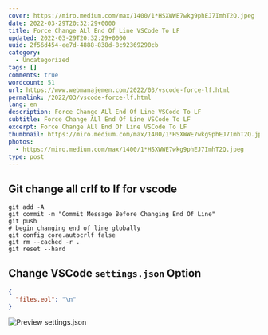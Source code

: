 ```yaml
---
cover: https://miro.medium.com/max/1400/1*HSXWWE7wkg9phEJ7ImhT2Q.jpeg
date: 2022-03-29T20:32:29+0000
title: Force Change ALl End Of Line VSCode To LF
updated: 2022-03-29T20:32:29+0000
uuid: 2f56d454-ee7d-4888-838d-8c92369290cb
category:
  - Uncategorized
tags: []
comments: true
wordcount: 51
url: https://www.webmanajemen.com/2022/03/vscode-force-lf.html
permalink: /2022/03/vscode-force-lf.html
lang: en
description: Force Change ALl End Of Line VSCode To LF
subtitle: Force Change ALl End Of Line VSCode To LF
excerpt: Force Change ALl End Of Line VSCode To LF
thumbnail: https://miro.medium.com/max/1400/1*HSXWWE7wkg9phEJ7ImhT2Q.jpeg
photos:
  - https://miro.medium.com/max/1400/1*HSXWWE7wkg9phEJ7ImhT2Q.jpeg
type: post
---
```


## Git change all crlf to lf for vscode
```shell
git add -A
git commit -m "Commit Message Before Changing End Of Line"
git push
# begin changing end of line globally
git config core.autocrlf false
git rm --cached -r .
git reset --hard
```

## Change VSCode `settings.json` Option
```json
{
  "files.eol": "\n"
}
```
![Preview settings.json](https://imgs.developpaper.com/imgs/287058866-5bfb8bd1d4851_articlex.png)